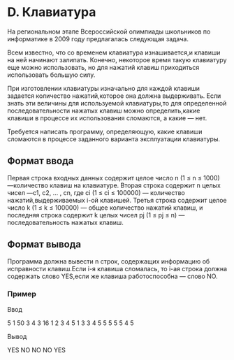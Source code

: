 # D. Клавиатура

На региональном этапе Всероссийской олимпиады школьников по информатике в 2009 году предлагалась следующая задача.

Всем известно, что со временем клавиатура изнашивается,и клавиши на ней начинают залипать. Конечно, некоторое время такую клавиатуру еще можно использовать, но для нажатий клавиш приходиться использовать большую силу.

При изготовлении клавиатуры изначально для каждой клавиши задается количество нажатий,которое она должна выдерживать. Если знать эти величины для используемой клавиатуры,то для определенной последовательности нажатых клавиш можно определить,какие клавиши в процессе их использования сломаются, а какие — нет.

Требуется написать программу, определяющую, какие клавиши сломаются в процессе заданного варианта эксплуатации клавиатуры.

## Формат ввода

Первая строка входных данных содержит целое число n (1 ≤ n ≤ 1000) —количество клавиш на клавиатуре. Вторая строка содержит n целых чисел —с1, с2, … , сn, где сi (1 ≤ ci ≤ 100000) — количество нажатий,выдерживаемых i-ой клавишей. Третья строка содержит целое число k (1 ≤ k ≤ 100000) — общее количество нажатий клавиш, и последняя строка содержит k целых чисел pj (1 ≤ pj ≤ n) — последовательность нажатых клавиш.

## Формат вывода

Программа должна вывести n строк, содержащих информацию об исправности клавиш.Если i-я клавиша сломалась, то i-ая строка должна содержать слово YES,если же клавиша работоспособна — слово NO.

### Пример

Ввод

5
1 50 3 4 3
16
1 2 3 4 5 1 3 3 4 5 5 5 5 5 4 5

Вывод

YES
NO
NO
NO
YES
